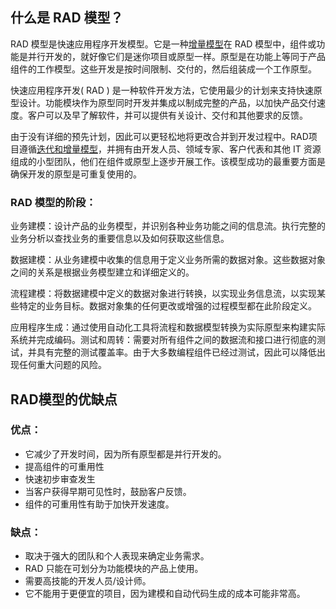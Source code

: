 ## 什么是 RAD 模型？

RAD 模型是快速应用程序开发模型。它是一种[增量模型](https://toolsqa.com/software-testing/sdlc-incremental-iterative-model/)在 RAD 模型中，组件或功能是并行开发的，就好像它们是迷你项目或原型一样。原型是在功能上等同于产品组件的工作模型。这些开发是按时间限制、交付的，然后组装成一个工作原型。

快速应用程序开发( RAD ) 是一种软件开发方法，它使用最少的计划来支持快速原型设计。功能模块作为原型同时开发并集成以制成完整的产品，以加快产品交付速度。客户可以及早了解软件，并可以提供有关设计、交付和其他要求的反馈。

由于没有详细的预先计划，因此可以更轻松地将更改合并到开发过程中。RAD项目遵循[迭代和增量模型](https://toolsqa.com/software-testing/sdlc-incremental-iterative-model/)，并拥有由开发人员、领域专家、客户代表和其他 IT 资源组成的小型团队，他们在组件或原型上逐步开展工作。该模型成功的最重要方面是确保开发的原型是可重复使用的。

### RAD 模型的阶段：

业务建模：设计产品的业务模型，并识别各种业务功能之间的信息流。执行完整的业务分析以查找业务的重要信息以及如何获取这些信息。

数据建模：从业务建模中收集的信息用于定义业务所需的数据对象。这些数据对象之间的关系是根据业务模型建立和详细定义的。

流程建模：将数据建模中定义的数据对象进行转换，以实现业务信息流，以实现某些特定的业务目标。数据对象集的任何更改或增强的过程模型都在此阶段定义。

应用程序生成：通过使用自动化工具将流程和数据模型转换为实际原型来构建实际系统并完成编码。测试和周转：需要对所有组件之间的数据流和接口进行彻底的测试，并具有完整的测试覆盖率。由于大多数编程组件已经过测试，因此可以降低出现任何重大问题的风险。

## RAD模型的优缺点

### 优点：

-   它减少了开发时间，因为所有原型都是并行开发的。
-   提高组件的可重用性
-   快速初步审查发生
-   当客户获得早期可见性时，鼓励客户反馈。
-   组件的可重用性有助于加快开发速度。

### 缺点：

-   取决于强大的团队和个人表现来确定业务需求。
-   RAD 只能在可划分为功能模块的产品上使用。
-   需要高技能的开发人员/设计师。
-   它不能用于更便宜的项目，因为建模和自动代码生成的成本可能非常高。